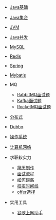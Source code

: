 
* [Java基础](/doc/Java基础/面试题.md)
* [Java集合](/doc/Java集合/面试题.md)
* [JVM](/doc/JVM/面试题.md)
* [Java并发](/doc/Java并发/面试题.md)
* [MySQL](/doc/MySQL/面试题.md)
* [Redis](/doc/Redis/面试题.md)
* [Spring](/doc/Spring/面试题.md)
* [Mybatis](/doc/Mybatis/面试题.md)
* MQ
    * [RabbitMQ面试题](/doc/MQ/RabbitMQ面试题.md)
    * [Kafka面试题](/doc/MQ/Kafka面试题.md)
    * [RocketMQ面试题](/doc/MQ/RocketMQ面试题.md)
* [分布式](/doc/分布式/面试题.md)
* [Dubbo](/doc/Dubbo/面试题.md)
* [操作系统](/doc/操作系统/面试题.md)
* [计算机网络](/doc/计算机网络/面试题.md)
* 求职软实力
    * [简历制作](doc/软实力/程序员简历.md)
    * [面试流程](doc/软实力/大厂面试流程.md)
    * [如何谈薪](doc/软实力/聊聊谈薪.md)
    * [校招时间线](doc/软实力/校招时间线.md)
    * [offer选择](doc/软实力/offer选择.md)

* 实用工具
    *  [谷歌上网助手](doc/实用工具/谷歌上网助手GHelper.md)

